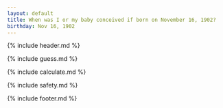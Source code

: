 ```yaml
---
layout: default
title: When was I or my baby conceived if born on November 16, 1902?
birthday: Nov 16, 1902
---
```


{% include header.md %}

{% include guess.md %}

{% include calculate.md %}

{% include safety.md %}

{% include footer.md %}



